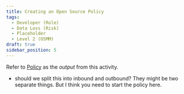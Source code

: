 ```yaml
---
title: Creating an Open Source Policy
tags: 
  - Developer (Role)
  - Data Loss (Risk)
  - Placeholder
  - Level 2 (OSMM)
draft: true
sidebar_position: 5
---
```


Refer to [Policy](../Artifacts/Policy) as the _output_ from this activity.


- should we split this into inbound and outbound?  They might be two separate things.  But I think you need to start the policy here.

